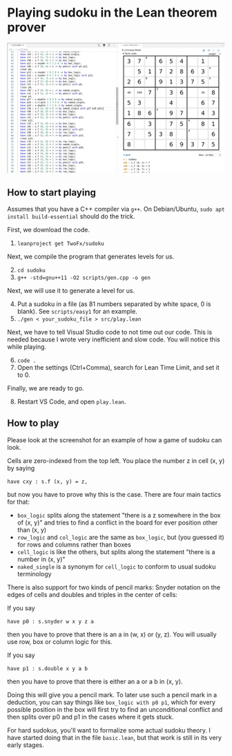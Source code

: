 # Playing sudoku in the Lean theorem prover

![Screenshot](/screenshot/screenshot.jpg)

## How to start playing

Assumes that you have a C++ compiler via `g++`. On Debian/Ubuntu,
`sudo apt install build-essential` should do the trick.

First, we download the code.
1. `leanproject get TwoFx/sudoku`

Next, we compile the program that generates levels for us.

2. `cd sudoku`
3. `g++ -std=gnu++11 -O2 scripts/gen.cpp -o gen`

Next, we will use it to generate a level for us.

4. Put a sudoku in a file (as 81 numbers separated by white space, 0 is blank). See `scripts/easy1` for an example.
5. `./gen < your_sudoku_file > src/play.lean`

Next, we have to tell Visual Studio code to not time out our code. This is needed because I wrote very inefficient and slow code. You will notice this while playing.

6. `code .`
7. Open the settings (Ctrl+Comma), search for Lean Time Limit, and set it to 0.

Finally, we are ready to go.

8. Restart VS Code, and open `play.lean`.

## How to play

Please look at the screenshot for an example of how a game of sudoku can look.

Cells are zero-indexed from the top left. You place the number z in cell (x, y) by saying

```lean
have cxy : s.f (x, y) = z,
```

but now you have to prove why this is the case. There are four main tactics for that:

* `box_logic` splits along the statement "there is a z somewhere in the box of (x, y)" and tries to find a conflict in the board for ever position other than (x, y)
* `row_logic` and `col_logic` are the same as `box_logic`, but (you guessed it) for rows and columns rather than boxes
* `cell_logic` is like the others, but splits along the statement "there is a number in (x, y)"
* `naked_single` is a synonym for `cell_logic` to conform to usual sudoku terminology

There is also support for two kinds of pencil marks: Snyder notation on the edges of cells and doubles and triples in the center of cells:

If you say

```lean
have p0 : s.snyder w x y z a
```
then you have to prove that there is an a in (w, x) or (y, z). You will usually use row, box or column logic for this.

If you say
```lean
have p1 : s.double x y a b
````
then you have to prove that there is either an a or a b in (x, y).

Doing this will give you a pencil mark. To later use such a pencil mark in a deduction, you can say things like `box_logic with p0 p1`, which for every possible position in the box will first try to find an unconditional conflict and then splits over p0 and p1 in the cases where it gets stuck.

For hard sudokus, you'll want to formalize some actual sudoku theory. I have started doing that in the file `basic.lean`, but that work is still in its very early stages.
